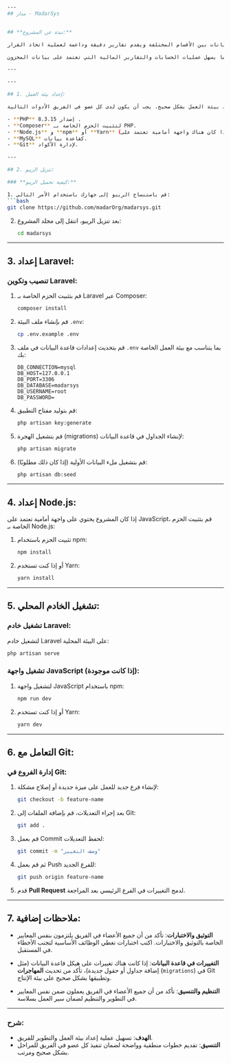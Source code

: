    ```bash
---
## مدار - MadarSys


## **نبذة عن المشروع:**

نظام **مدار** هو تطبيق لإدارة العمليات المخزنية يهدف إلى تحسين كفاءة إدارة المخزون وتنظيم العمليات التجارية مثل الشراء، البيع، الإرجاع، والتلف. يتيح النظام تتبع تدفق البيانات بين الأقسام المختلفة ويقدم تقارير دقيقة وداعمة لعملية اتخاذ القرار. 

يتميز **مدار** بمرونة عالية في إدارة المخزون، ويتيح ربطه بأنظمة محاسبية خارجية عند الحاجة، مما يسهل عمليات الحسابات والتقارير المالية التي تعتمد على بيانات المخزون.

---

---

## 1. إعداد بيئة العمل:

للتأكد من إعداد بيئة العمل بشكل صحيح، يجب أن يكون لدى كل عضو في الفريق الأدوات التالية:

- **PHP** إصدار 8.3.15 .
- **Composer** لتثبيت الحزم الخاصة بـ PHP.
- **Node.js** و **npm** أو **Yarn** (إذا كان هناك واجهة أمامية تعتمد على JavaScript).
- **MySQL** كقاعدة بيانات.
- **Git** لإدارة الأكواد.

---

## 2. تنزيل الريبو:

### **كيفية تحميل الريبو:**

1. قم باستنساخ الريبو إلى جهازك باستخدام الأمر التالي:
   ```bash
   git clone https://github.com/madarOrg/madarsys.git
   ```

2. بعد تنزيل الريبو، انتقل إلى مجلد المشروع:
   ```bash
   cd madarsys
   ```

---

## 3. إعداد Laravel:

### **تنصيب وتكوين Laravel:**

1. قم بتثبيت الحزم الخاصة بـ Laravel عبر Composer:
   ```bash
   composer install
   ```

2. قم بإنشاء ملف البيئة `.env`:
   ```bash
   cp .env.example .env
   ```

3. قم بتحديث إعدادات قاعدة البيانات في ملف `.env` بما يتناسب مع بيئة العمل الخاصة بك:
   ```env
   DB_CONNECTION=mysql
   DB_HOST=127.0.0.1
   DB_PORT=3306
   DB_DATABASE=madarsys
   DB_USERNAME=root
   DB_PASSWORD=
   ```

4. قم بتوليد مفتاح التطبيق:
   ```bash
   php artisan key:generate
   ```

5. قم بتشغيل الهجرة (migrations) لإنشاء الجداول في قاعدة البيانات:
   ```bash
   php artisan migrate
   ```

6. قم بتشغيل ملء البيانات الأولية (إذا كان ذلك مطلوبًا):
   ```bash
   php artisan db:seed
   ```

---

## 4. إعداد Node.js:

إذا كان المشروع يحتوي على واجهة أمامية تعتمد على JavaScript، قم بتثبيت الحزم الخاصة بـ Node.js:

1. تثبيت الحزم باستخدام npm:
   ```bash
   npm install
   ```

2. أو إذا كنت تستخدم Yarn:
   ```bash
   yarn install
   ```

---

## 5. تشغيل الخادم المحلي:

### **تشغيل خادم Laravel:**

لتشغيل خادم Laravel على البيئة المحلية:
```bash
php artisan serve
```

### **تشغيل واجهة JavaScript (إذا كانت موجودة):**

1. لتشغيل واجهة JavaScript باستخدام npm:
   ```bash
   npm run dev
   ```

2. أو إذا كنت تستخدم Yarn:
   ```bash
   yarn dev
   ```

---

## 6. التعامل مع Git:

### **إدارة الفروع في Git:**

1. لإنشاء فرع جديد للعمل على ميزة جديدة أو إصلاح مشكلة:
   ```bash
   git checkout -b feature-name
   ```

2. بعد إجراء التعديلات، قم بإضافة الملفات إلى Git:
   ```bash
   git add .
   ```

3. قم بعمل Commit لحفظ التعديلات:
   ```bash
   git commit -m "وصف التغيير"
   ```

4. ثم قم بعمل Push للفرع الجديد:
   ```bash
   git push origin feature-name
   ```

5. قدم **Pull Request** لدمج التغييرات في الفرع الرئيسي بعد المراجعة.

---

## 7. ملاحظات إضافية:

- **التوثيق والاختبارات**: تأكد من أن جميع الأعضاء في الفريق يلتزمون بنفس المعايير الخاصة بالتوثيق والاختبارات. اكتب اختبارات تغطي الوظائف الأساسية لتجنب الأخطاء في المستقبل.
  
- **التغييرات في قاعدة البيانات**: إذا كانت هناك تغييرات على هيكل قاعدة البيانات (مثل إضافة جداول أو حقول جديدة)، تأكد من تحديث **المهاجرات** (`migrations`) في Git وتطبيقها بشكل صحيح على بيئة الإنتاج.

- **التنظيم والتنسيق**: تأكد من أن جميع الأعضاء في الفريق يعملون ضمن نفس المعايير في التطوير والتنظيم لضمان سير العمل بسلاسة.

---
### شرح:
- **الهدف**: تسهيل عملية إعداد بيئة العمل والتطوير للفريق.
- **التنسيق**: تقديم خطوات منطقية وواضحة لضمان تنفيذ كل عضو في الفريق للمراحل بشكل صحيح ومرتب.

